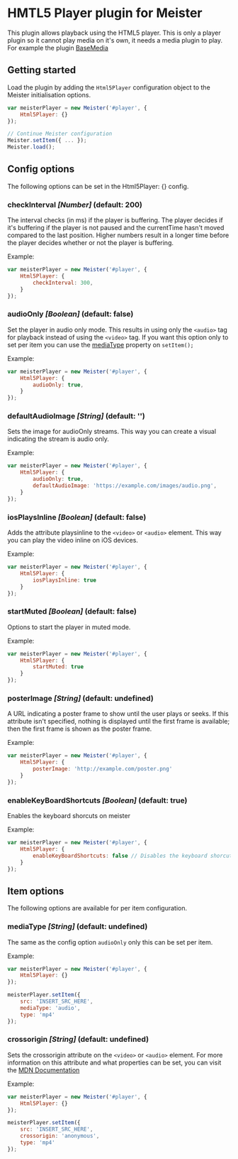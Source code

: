 HMTL5 Player plugin for Meister
=========

This plugin allows playback using the HTML5 player. This is only a player plugin so it cannot play media on it's own, it needs a media plugin to play. For example the plugin [BaseMedia](https://github.com/meisterplayer/media-basemedia) 

Getting started
---------

Load the plugin by adding the ```Html5Player``` configuration object to the Meister initialisation options.

``` JavaScript
var meisterPlayer = new Meister('#player', {
    Html5Player: {}
});

// Continue Meister configuration
Meister.setItem({ ... });
Meister.load();
```

Config options
----------

The following options can be set in the Html5Player: {} config.

### checkInterval *[Number]* (default: 200) ###

The interval checks (in ms) if the player is buffering. The player decides if it's buffering if the player is not paused and the currentTime hasn't moved compared to the last position. Higher numbers result in a longer time before the player decides whether or not the player is buffering.

Example:


``` JavaScript
var meisterPlayer = new Meister('#player', {
    Html5Player: {
        checkInterval: 300,
    }
});
```



### audioOnly *[Boolean]* (default: false) ###

Set the player in audio only mode. This results in using only the ```<audio>``` tag for playback instead of using the ```<video>``` tag. If you want this option only to set per item you can use the [mediaType]() property on ```setItem();```

Example:

``` JavaScript
var meisterPlayer = new Meister('#player', {
    Html5Player: {
        audioOnly: true,
    }
});
```

### defaultAudioImage *[String]* (default: '') ###

Sets the image for audioOnly streams. This way you can create a visual indicating the stream is audio only.

Example: 

``` JavaScript
var meisterPlayer = new Meister('#player', {
    Html5Player: {
        audioOnly: true,
        defaultAudioImage: 'https://example.com/images/audio.png',
    }
});
```

### iosPlaysInline *[Boolean]* (default: false) ###

Adds the attribute playsinline to the ```<video>``` or ```<audio>``` element. This way you can play the video inline on iOS devices. 

Example: 

``` JavaScript
var meisterPlayer = new Meister('#player', {
    Html5Player: {
        iosPlaysInline: true
    }
});
```

### startMuted *[Boolean]* (default: false) ###

Options to start the player in muted mode.

Example: 

``` JavaScript
var meisterPlayer = new Meister('#player', {
    Html5Player: {
        startMuted: true
    }
});
```

### posterImage *[String]* (default: undefined) ###

A URL indicating a poster frame to show until the user plays or seeks. If this attribute isn't specified, nothing is displayed until the first frame is available; then the first frame is shown as the poster frame.

Example:

``` JavaScript
var meisterPlayer = new Meister('#player', {
    Html5Player: {
        posterImage: 'http://example.com/poster.png'
    }
});
```

### enableKeyBoardShortcuts *[Boolean]* (default: true) ###

Enables the keyboard shorcuts on meister

Example: 

``` JavaScript
var meisterPlayer = new Meister('#player', {
    Html5Player: {
        enableKeyBoardShortcuts: false // Disables the keyboard shorcuts
    }
});
```


Item options
--------

The following options are available for per item configuration.

### mediaType *[String]* (default: undefined) ###

The same as the config option ```audioOnly``` only this can be set per item.

Example: 

``` JavaScript
var meisterPlayer = new Meister('#player', {
    Html5Player: {}
});

meisterPlayer.setItem({
    src: 'INSERT_SRC_HERE',
    mediaType: 'audio',
    type: 'mp4'
});
```

### crossorigin *[String]* (default: undefined) ###

Sets the crossorigin attribute on the ```<video>``` or ```<audio>``` element. For more information on this attribute and what properties can be set, you can visit the [MDN Documentation](https://developer.mozilla.org/en-US/docs/Web/HTML/CORS_settings_attributes)

Example: 

``` JavaScript
var meisterPlayer = new Meister('#player', {
    Html5Player: {}
});

meisterPlayer.setItem({
    src: 'INSERT_SRC_HERE',
    crossorigin: 'anonymous',
    type: 'mp4'
});
```

